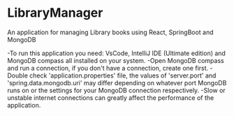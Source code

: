 # LibraryManager
An application for managing Library books using React, SpringBoot and MongoDB

-To run this application you need: VsCode, IntelliJ IDE (Ultimate edition) and MongoDB compass all installed on your system.
-Open MongoDB compass and run a connection, if you don't have a connection, create one first.
-Double check 'application.properties' file, the values of 'server.port' and 'spring.data.mongodb.uri' may differ depending on whatever port MongoDB runs on or the settings for your MongoDB connection respectively.
-Slow or unstable internet connections can greatly affect the performance of the application.
